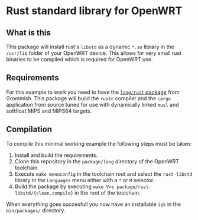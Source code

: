# Rust standard library for OpenWRT

## What is this

This package will install rust's `libstd` as a dynamic `*.so` library in the
`/usr/lib` folder of your OpenWRT device. This allows for very small rust 
binaries to be compiled which is required for OpenWRT use.

## Requirements

For this example to work you need to have the [`lang/rust` package](https://github.com/Itus-Shield/packages/tree/rust/lang/rust)
from Grommish. This package will build the `rustc` compiler
and the `cargo` application from source tuned for use with dynamically linked
`musl` and softfloat MIPS and MIPS64 targets.

## Compilation

To compile this minimal working example the following steps must be taken:
 1. Install and build the requirements.
 2. Clone this repository in the `package/lang` directory of the OpenWRT
    toolchain.
 3. Execute `make menuconfig` in the toolchain root and select the 
    `rust-libstd` library in the `Languages` menu either with a `*` or
    `M` selector.
 4. Build the package by executing 
    `make V=s package/rust-libstd/{clean,compile}` in the root of the
    toolchain.

When everything goes succesfull you now have an installable `ipk` in the 
`bin/packages/` directory.
